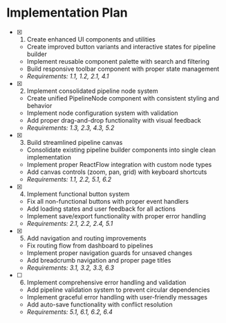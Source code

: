 # Implementation Plan

- [x] 1. Create enhanced UI components and utilities
  - Create improved button variants and interactive states for pipeline builder
  - Implement reusable component palette with search and filtering
  - Build responsive toolbar component with proper state management
  - _Requirements: 1.1, 1.2, 2.1, 4.1_

- [x] 2. Implement consolidated pipeline node system
  - Create unified PipelineNode component with consistent styling and behavior
  - Implement node configuration system with validation
  - Add proper drag-and-drop functionality with visual feedback
  - _Requirements: 1.3, 2.3, 4.3, 5.2_

- [x] 3. Build streamlined pipeline canvas
  - Consolidate existing pipeline builder components into single clean implementation
  - Implement proper ReactFlow integration with custom node types
  - Add canvas controls (zoom, pan, grid) with keyboard shortcuts
  - _Requirements: 1.1, 2.2, 5.1, 6.2_

- [x] 4. Implement functional button system
  - Fix all non-functional buttons with proper event handlers
  - Add loading states and user feedback for all actions
  - Implement save/export functionality with proper error handling
  - _Requirements: 2.1, 2.2, 2.4, 5.1_

- [x] 5. Add navigation and routing improvements
  - Fix routing flow from dashboard to pipelines
  - Implement proper navigation guards for unsaved changes
  - Add breadcrumb navigation and proper page titles
  - _Requirements: 3.1, 3.2, 3.3, 6.3_

- [ ] 6. Implement comprehensive error handling and validation
  - Add pipeline validation system to prevent circular dependencies
  - Implement graceful error handling with user-friendly messages
  - Add auto-save functionality with conflict resolution
  - _Requirements: 5.1, 6.1, 6.2, 6.4_